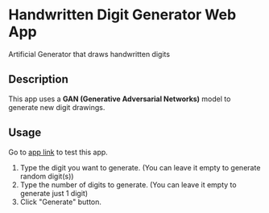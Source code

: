 # Handwritten Digit Generator Web App
Artificial Generator that draws handwritten digits <br>

## Description
This app uses a **GAN (Generative Adversarial Networks)** model to generate new digit drawings. <br>

## Usage
Go to [app link](https://handwritten-digit-generator.herokuapp.com/) to test this app. <br>

1. Type the digit you want to generate. (You can leave it empty to generate random digit(s))
2. Type the number of digits to generate. (You can leave it empty to generate just 1 digit)
3. Click "Generate" button.
